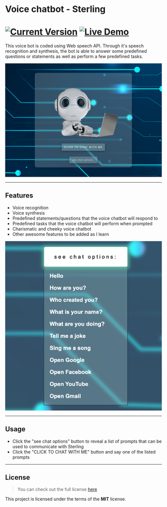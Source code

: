 Voice chatbot - Sterling
============
[![Current Version](https://img.shields.io/badge/version-1.0.2-green.svg)](https://github.com/NelLoyola/talkingBot) [![Live Demo](https://img.shields.io/badge/demo-online-green.svg)](https://sterlingthevoicechatbot.netlify.app)
============
This voice bot is coded using Web speech API. Through it's speech recognition and synthesis, the bot is able to answer some predefined questions or statements as well as perform a few predefined tasks.

![Chat Preview](./sterling-voice-chatbot-prevew.png)

---

## Features

- Voice recognition
- Voice synthesis
- Predefined statements/questions that the voice chatbot will respond to
- Predefined tasks that the voice chatbot will perform when prompted
- Charismatic and cheeky voice chatbot
- Other awesome features to be added as I learn

![[chat prompts dropdown menu]](chatbot-prompts-preview.png)

---

## Usage

- Click the "see chat options" button to reveal a list of prompts that can be used to communicate with Sterling
- Click the "CLICK TO CHAT WITH ME" button and say one of the listed prompts

---

## License

> You can check out the full license [here](https://github.com/NelLoyola/talkingBot/blob/master/LICENSE)

This project is licensed under the terms of the **MIT** license.
